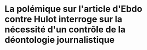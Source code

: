 # La polémique sur l'article d'Ebdo contre Hulot interroge sur la nécessité d'un contrôle de la déontologie journalistique
